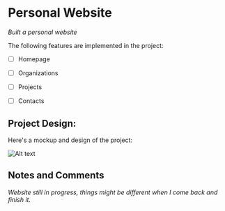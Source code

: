 # Personal Website

*Built a personal website*

The following features are implemented in the project:

- [ ] Homepage

- [ ] Organizations

- [ ] Projects

- [ ] Contacts 

## Project Design:

Here's a mockup and design of the project:

![Alt text](images/example.png)

## Notes and Comments

*Website still in progress, things might be different when I come back and finish it.*
